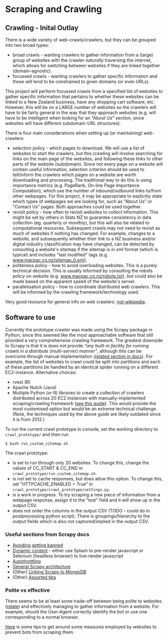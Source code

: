 # Scraping and Crawling

## Crawling - Inital Outlay
There is a wide variety of web-crawls/crawlers, but they can be grouped into two broad types:
- broad crawls - wanting crawlers to gather information from a (large) group of websites with the crawler *naturally* traversing the internet, which allows for switching between websites if they are linked together (domain-agnostic).
- focussed crawls - wanting crawlers to gather specific information and these will tend to be constrained to given domains (or even URLs).

This project will perform focussed crawls from a specified list of websites to gather specific information that pertains to whether these websites can be linked to a New Zealand business, have any shopping cart software, etc. However, this will be on a LARGE number of websites so the crawlers will have to be fairly general in the way that they approach websites (e.g. will have to be intelligent when looking for an "About Us" section, since websites will have different subdomain-URL structures).

There is four main considerations when setting up (or maintaining) web-crawlers:
- selection policy - which pages to download. We will use a list of websites to start the crawlers, but this crawling will involve searching for links on the main page of the websites, and following these links to other parts of the website (subdomain). Since not every page on a website will contain useful information, selection criterion should be used to tell/inform the crawlers which pages on a website are worth downloading and processing. The traditional way to do this is using importance metrics (e.g. PageRank, On-line Page Importance Computation), which use the number of inbound/outbound links to/from other webpages. For this project, it may be appropriate to explicitly state which types of webpages we are looking for, such as "About Us" or "Contact Us" pages. Both approaches could be used together.
- revisit policy - how often to revisit websites to collect information. This might be set by others in Stats NZ to guarantee consistency in data collection (eg. quarterly or monthly), but this will also be related to computational resources. Subsequent crawls may not need to revisit as much of websites if nothing has changed. For example, changes to a website, and subsequently whether their link to a NZ business and/or digital industry classification may have changed, can be detected by consulting a website's sitemap if the sitemap is in xml format (which is typical) and includes "last modified" tags (e.g. www.macpac.co.nz/sitemap_0.xml).
- politeness policy - how to avoid overloading websites. This is a purely technical decision. This is usually informed by consulting the robots policy on website (e.g. www.macpac.co.nz/robots.txt), but could also be made based on the apparent speed of the website's server.
- parallelisation policy - how to coordinate distributed web crawlers. This will be informed by the crawling framework/technology used.

Very good resource for general info on web crawlers: [not-wikipedia](https://en.wikipedia.org/wiki/Web_crawler).

## Software to use

Currently the prototype crawler was made using the Scrapy package in Python, since this seemed like the most approachable software that still provided a very comprehensive crawling framework. The greatest downside to Scrapy is that it is does not provide _"any built-in facility for running crawls in a distribute (multi-server) manner"_, although this can be overcome through manual implementation ([related section in docs](https://docs.scrapy.org/en/latest/topics/practices.html#distributed-crawls)). For example, the list of websites to crawl could be split into partitions and each of these partitions be handled by an identical spider running on a different EC2-instance.
Alternative choices:
- rvest (R)
- Apache Nutch (Java)
- Multiple Python (or R) libraries to create a collection of crawlers distributed across 20 EC2 instances with manually-implemented scraping/crawling framework ([see this guide](https://michaelnielsen.org/ddi/how-to-crawl-a-quarter-billion-webpages-in-40-hours/)). This would provide the most customised option but would be an extreme technical challenge. (Note, the techniques used by the above guide are likely outdated since it is from 2012.)

To run the current crawl prototype in console, set the working directory to `crawl_prototype/` and then run
```
$ bash run_custom_sitemap.sh
```

The crawl prototype:
- is set to run through only 20 websites. To change this, change the values of CC_START & CC_END in `crawl_prototype/run_custom_sitemap.sh`.
- is not set to cache responses, but does allow this option. To change this, set "HTTPCACHE_ENABLED = True" in `crawl_prototype/crawl_prototype/settings.py`.
- is a work in progress. To try scraping a new piece of information from a webpage response, assign it to the "test" field and it will show up in the output CSV.
- does not order the columns in the output CSV (TODO - could do in postprocessing python script). There is groupings/hierarchy to the output fields which is also not captured/implied in the output CSV.

### Useful sections from Scrapy docs
- [Avoiding getting banned](https://docs.scrapy.org/en/latest/topics/practices.html#avoiding-getting-banned)
- [Dynamic content](https://docs.scrapy.org/en/latest/topics/dynamic-content.html) - either use Splash to pre-render javascript or Selenium (headless browser) to live-render javascript
- [Autothrottling](https://docs.scrapy.org/en/latest/topics/autothrottle.html)
- [General Scrapy architecture](https://docs.scrapy.org/en/latest/topics/architecture.html)
- (Other) [Linking Scrapy to MongoDB](https://realpython.com/web-scraping-with-scrapy-and-mongodb/)
- (Other) [Assorted tips](https://www.zyte.com/blog/scrapy-tips-from-the-pros-part-1/)

### Polite vs effective
There seems to be at least some trade-off between being polite to websites ([relate](https://www.zyte.com/blog/how-to-crawl-the-web-politely-with-scrapy/)) and effectively managing to gather information from a website. For example, should the User-Agent correctly identify the bot or use one corresponding to a normal browser.

[Here](https://www.programmersought.com/article/66717873784/) is some tips to get around some measures employed by websites to prevent bots from scraping them.
